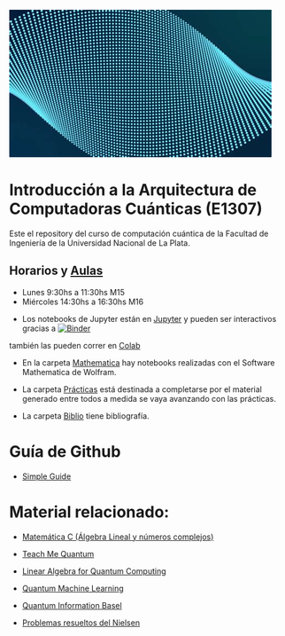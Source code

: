 ![quantum](/img/quantum.jpg)
# Introducción a la Arquitectura de Computadoras Cuánticas (E1307)

Este el repository del curso de computación cuántica de la Facultad de Ingeniería de la Universidad Nacional de La Plata.

## Horarios y [Aulas](https://ing.unlp.edu.ar/institucional/plano/)

- Lunes 9:30hs a 11:30hs M15
- Miércoles 14:30hs a 16:30hs M16

* Los notebooks de Jupyter están en [Jupyter](/Jupyter) y pueden ser interactivos gracias a [![Binder](http://mybinder.org/badge_logo.svg)](https://mybinder.org/v2/gh/cuanticalp/seminario/master
)

también las pueden correr en [Colab](https://colab.research.google.com/)

* En la carpeta [Mathematica](/Mathematica) hay notebooks realizadas con el Software Mathematica de Wolfram.

* La carpeta [Prácticas](/Prácticas) está destinada a completarse por el material generado entre todos a medida se vaya avanzando con las prácticas.

* La carpeta [Biblio](/Biblio) tiene bibliografía.

# Guía de Github

- [Simple Guide](https://rogerdudler.github.io/git-guide/)

# Material relacionado:

- [Matemática C (Álgebra Lineal y números complejos)](https://www1.ing.unlp.edu.ar/catedras/F0304/)

- [Teach Me Quantum](https://github.com/msramalho/Teach-Me-Quantum)

- [Linear Algebra for Quantum Computing](https://github.com/The-Singularity-Research/linear_algebra_for_quantum_computing)

- [Quantum Machine Learning](https://github.com/qosf/qml-mooc)

- [Quantum Information Basel](https://github.com/quantumjim/Quantum-information-course-Basel)

- [Problemas resueltos del Nielsen](https://github.com/goropikari/SolutionQCQINielsenChuang)
